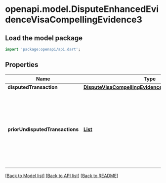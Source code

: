 # openapi.model.DisputeEnhancedEvidenceVisaCompellingEvidence3

## Load the model package
```dart
import 'package:openapi/api.dart';
```

## Properties
Name | Type | Description | Notes
------------ | ------------- | ------------- | -------------
**disputedTransaction** | [**DisputeVisaCompellingEvidence3DisputedTransaction**](DisputeVisaCompellingEvidence3DisputedTransaction.md) |  | [optional] 
**priorUndisputedTransactions** | [**List<DisputeVisaCompellingEvidence3PriorUndisputedTransaction>**](DisputeVisaCompellingEvidence3PriorUndisputedTransaction.md) | List of exactly two prior undisputed transaction objects for Visa Compelling Evidence 3.0 evidence submission. | [default to const []]

[[Back to Model list]](../README.md#documentation-for-models) [[Back to API list]](../README.md#documentation-for-api-endpoints) [[Back to README]](../README.md)



